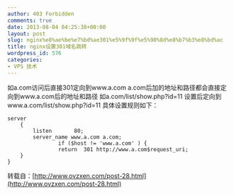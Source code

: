 ```yaml
---
author: 403 Forbidden
comments: true
date: 2013-08-04 04:25:38+00:00
layout: post
slug: nginx%e8%ae%be%e7%bd%ae301%e5%9f%9f%e5%90%8d%e8%b7%b3%e8%bd%ac
title: nginx设置301域名跳转
wordpress_id: 576
categories:
- VPS 技术
---
```

如a.com访问后直接301定向到www.a.com
a.com后加的地址和路径都会直接定向到www.a.com后的地址和路径
如a.com/list/show.php?id=11 设置后定向到www.a.com/list/show.php?id=11
具体设置规则如下：
```shell
server
	{
		listen       80;
		server_name www.a.com a.com;
                if ($host != 'www.a.com' ) {  
                return  301 http://www.a.com$request_uri;
	}
}

```


转载自：[http://www.ovzxen.com/post-28.html](http://www.ovzxen.com/post-28.html)
